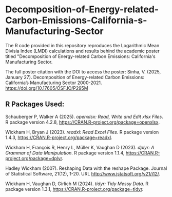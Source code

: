 # Decomposition-of-Energy-related-Carbon-Emissions-California-s-Manufacturing-Sector

The R code provided in this repository reproduces the Logarithmic Mean Divisia Index (LMDI) calculations and results behind the academic poster titled "Decomposition of Energy-related Carbon Emissions: California's Manufacturing Sector. 

The full poster citation with the DOI to access the poster: Sinha, V. (2025, January 27). Decomposition of Energy-related Carbon Emissions: California’s Manufacturing Sector 2000-2021. https://doi.org/10.17605/OSF.IO/P295M

## R Packages Used:

Schauberger P, Walker A (2025). _openxlsx: Read, Write and Edit xlsx Files_. R package version 4.2.8,
<https://CRAN.R-project.org/package=openxlsx>.

Wickham H, Bryan J (2023). _readxl: Read Excel Files_. R package version 1.4.3,
<https://CRAN.R-project.org/package=readxl>.

Wickham H, François R, Henry L, Müller K, Vaughan D (2023). _dplyr: A Grammar of Data Manipulation_. R package
version 1.1.4, <https://CRAN.R-project.org/package=dplyr>.

Hadley Wickham (2007). Reshaping Data with the reshape Package. Journal of Statistical Software, 21(12), 1-20.
URL http://www.jstatsoft.org/v21/i12/.

Wickham H, Vaughan D, Girlich M (2024). _tidyr: Tidy Messy Data_. R package version 1.3.1,
<https://CRAN.R-project.org/package=tidyr>.


